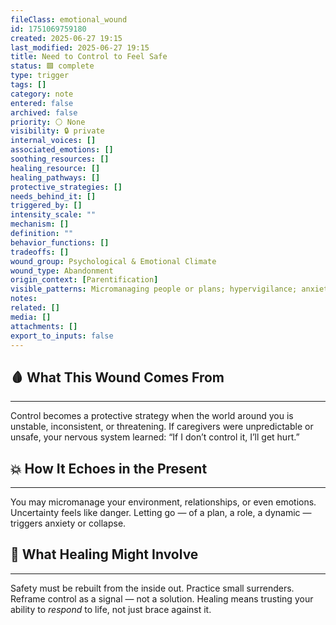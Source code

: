 ```yaml
---
fileClass: emotional_wound
id: 1751069759180
created: 2025-06-27 19:15
last_modified: 2025-06-27 19:15
title: Need to Control to Feel Safe
status: 🟩 complete
type: trigger
tags: []
category: note
entered: false
archived: false
priority: ⚪ None
visibility: 🔒 private
internal_voices: []
associated_emotions: []
soothing_resources: []
healing_resource: []
healing_pathways: []
protective_strategies: []
needs_behind_it: []
triggered_by: []
intensity_scale: ""
mechanism: []
definition: ""
behavior_functions: []
tradeoffs: []
wound_group: Psychological & Emotional Climate
wound_type: Abandonment
origin_context: [Parentification]
visible_patterns: Micromanaging people or plans; hypervigilance; anxiety in uncertainty
notes: 
related: []
media: []
attachments: []
export_to_inputs: false
---
```


## 🩸 What This Wound Comes From
---
Control becomes a protective strategy when the world around you is unstable, inconsistent, or threatening. If caregivers were unpredictable or unsafe, your nervous system learned: “If I don’t control it, I’ll get hurt.”

## 💥 How It Echoes in the Present
---
You may micromanage your environment, relationships, or even emotions. Uncertainty feels like danger. Letting go — of a plan, a role, a dynamic — triggers anxiety or collapse.

## 🧪 What Healing Might Involve
---
Safety must be rebuilt from the inside out. Practice small surrenders. Reframe control as a signal — not a solution. Healing means trusting your ability to *respond* to life, not just brace against it.
